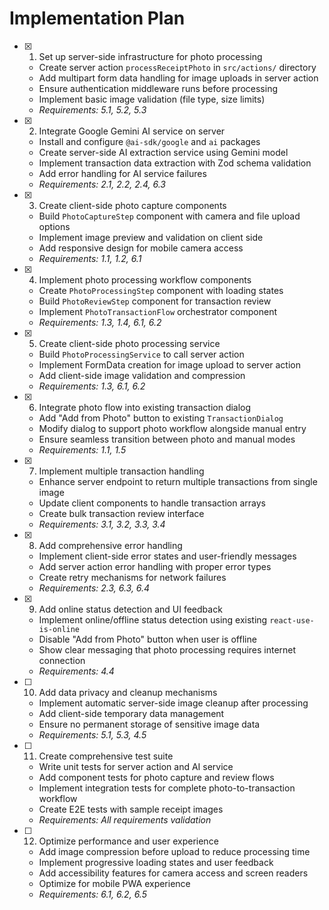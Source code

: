 # Implementation Plan

- [x] 1. Set up server-side infrastructure for photo processing
  - Create server action `processReceiptPhoto` in `src/actions/` directory
  - Add multipart form data handling for image uploads in server action
  - Ensure authentication middleware runs before processing
  - Implement basic image validation (file type, size limits)
  - _Requirements: 5.1, 5.2, 5.3_

- [x] 2. Integrate Google Gemini AI service on server
  - Install and configure `@ai-sdk/google` and `ai` packages
  - Create server-side AI extraction service using Gemini model
  - Implement transaction data extraction with Zod schema validation
  - Add error handling for AI service failures
  - _Requirements: 2.1, 2.2, 2.4, 6.3_

- [x] 3. Create client-side photo capture components
  - Build `PhotoCaptureStep` component with camera and file upload options
  - Implement image preview and validation on client side
  - Add responsive design for mobile camera access
  - _Requirements: 1.1, 1.2, 6.1_

- [x] 4. Implement photo processing workflow components
  - Create `PhotoProcessingStep` component with loading states
  - Build `PhotoReviewStep` component for transaction review
  - Implement `PhotoTransactionFlow` orchestrator component
  - _Requirements: 1.3, 1.4, 6.1, 6.2_

- [x] 5. Create client-side photo processing service
  - Build `PhotoProcessingService` to call server action
  - Implement FormData creation for image upload to server action
  - Add client-side image validation and compression
  - _Requirements: 1.3, 6.1, 6.2_

- [x] 6. Integrate photo flow into existing transaction dialog
  - Add "Add from Photo" button to existing `TransactionDialog`
  - Modify dialog to support photo workflow alongside manual entry
  - Ensure seamless transition between photo and manual modes
  - _Requirements: 1.1, 1.5_

- [x] 7. Implement multiple transaction handling
  - Enhance server endpoint to return multiple transactions from single image
  - Update client components to handle transaction arrays
  - Create bulk transaction review interface
  - _Requirements: 3.1, 3.2, 3.3, 3.4_

- [x] 8. Add comprehensive error handling
  - Implement client-side error states and user-friendly messages
  - Add server action error handling with proper error types
  - Create retry mechanisms for network failures
  - _Requirements: 2.3, 6.3, 6.4_

- [x] 9. Add online status detection and UI feedback
  - Implement online/offline status detection using existing `react-use-is-online`
  - Disable "Add from Photo" button when user is offline
  - Show clear messaging that photo processing requires internet connection
  - _Requirements: 4.4_

- [ ] 10. Add data privacy and cleanup mechanisms
  - Implement automatic server-side image cleanup after processing
  - Add client-side temporary data management
  - Ensure no permanent storage of sensitive image data
  - _Requirements: 5.1, 5.3, 4.5_

- [ ] 11. Create comprehensive test suite
  - Write unit tests for server action and AI service
  - Add component tests for photo capture and review flows
  - Implement integration tests for complete photo-to-transaction workflow
  - Create E2E tests with sample receipt images
  - _Requirements: All requirements validation_

- [ ] 12. Optimize performance and user experience
  - Add image compression before upload to reduce processing time
  - Implement progressive loading states and user feedback
  - Add accessibility features for camera access and screen readers
  - Optimize for mobile PWA experience
  - _Requirements: 6.1, 6.2, 6.5_